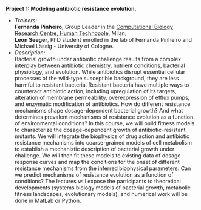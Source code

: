 **Project 1: Modeling antibiotic resistance evolution.** 

* *Trainers:*
</br>**Fernanda Pinheiro**, Group Leader in the [Computational Biology Research Centre, Human Technopole](https://humantechnopole.it/en/research-groups/pinheiro-group/), Milan;</br>
**Leon Seeger**, PhD student enrolled in the lab of Fernanda Pinheiro and Michael Lässig - University of Cologne.</br>
* *Description:* </br>
Bacterial growth under antibiotic challenge results from a complex interplay between antibiotic chemistry, nutrient conditions, bacterial physiology, and evolution. While antibiotics disrupt essential cellular processes of the wild-type susceptible background, they are less harmful to resistant bacteria. Resistant bacteria have multiple ways to counteract antibiotic action, including upregulation of its targets, alteration of membrane permeability, overexpression of efflux pumps, and enzymatic modification of antibiotics. How do different resistance mechanisms shape dosage-dependent bacterial growth? And what determines prevalent mechanisms of resistance evolution as a function of environmental conditions?
In this course, we will build fitness models to characterize the dosage-dependent growth of antibiotic-resistant mutants. We will integrate the biophysics of drug action and antibiotic resistance mechanisms into coarse-grained models of cell metabolism to establish a mechanistic description of bacterial growth under challenge. We will then fit these models to existing data of dosage-response curves and map the conditions for the onset of different resistance mechanisms from the inferred biophysical parameters. Can we predict mechanisms of resistance evolution as a function of conditions?
The lectures will expose the participants to theoretical developments (systems biology models of bacterial growth, metabolic fitness landscapes, evolutionary models), and numerical work will be done in MatLab or Python.



